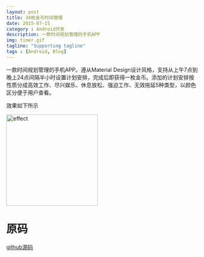 ```yaml
---
layout: post
title: 34枚金币时间管理
date: 2015-07-15
category : Android开发
description: 一款时间规划管理的手机APP
img: timer.gif
tagline: "Supporting tagline"
tags : [Android, Blog]
---
```

一款时间规划管理的手机APP。遵从Material Design设计风格，支持从上午7点到晚上24点间隔半小时设置计划安排，完成后即获得一枚金币。添加的计划安排按性质分成高效工作、尽兴娱乐、休息放松、强迫工作、无效拖延5种类型，以颜色区分便于用户查看。

效果如下所示

<img src="/img/34枚金币时间管理/timer.gif" title="effect" width="240" height="auto">

# 原码
[github源码](https://github.com/agenthun/Timer)
